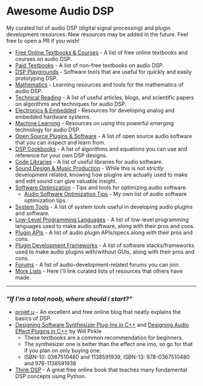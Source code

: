 # Awesome Audio DSP
My curated list of audio DSP (digital signal processing) and plugin development resources. New resources may be added in the future. Feel free to open a PR if you wish!

- [Free Online Textbooks & Courses](sections/FREE_ONLINE_TEXTBOOKS_AND_COURSES.md) - A list of free online textbooks and courses on audio DSP.
- [Paid Textbooks](sections/PAID_TEXTBOOKS.md) - A list of non-free textbooks on audio DSP.
- [DSP Playgrounds](sections/DSP_PLAYGROUNDS.md) - Software tools that are useful for quickly and easily prototyping DSP.
- [Mathematics](sections/MATHEMATICS.md) - Learning resources and tools for the mathematics of audio DSP.
- [Technical Reading](sections/TECHNICAL_READING.md) - A list of useful articles, blogs, and scientific papers on algorithms and techniques for audio DSP.
- [Electronics & Embedded](sections/ELECTRONICS_AND_EMBEDDED.md) - Resources for developing analog and embedded hardware systems.
- [Machine Learning](sections/MACHINE_LEARNING.md) - Resources on using this powerful emerging technology for audio DSP.
- [Open Source Plugins & Software](sections/OPEN_SOURCE_PLUGINS_AND_SOFTWARE.md) - A list of open source audio software that you can inspect and learn from.
- [DSP Cookbooks](sections/DSP_COOKBOOKS.md) - A list of algorithms and equations you can use and reference for your own DSP designs.
- [Code Libraries](sections/CODE_LIBRARIES.md) - A list of useful libraries for audio software.
- [Sound Design & Music Production](sections/SOUND_DESIGN_AND_MUSIC_PRODUCTION.md) - While this is not *strictly* development related, knowing how plugins are actually used to make and edit sound can give valuable insight.
- [Software Optimization](sections/SOFTWARE_OPTIMIZATION.md) - Tips and tools for optimizing audio software.
    - [Audio Software Optimization Tips](content/AUDIO_SOFTWARE_OPTIMIZATION_TIPS.md) - My own list of audio software optimization tips.
- [System Tools](sections/SYSTEM_TOOLS.md) - A list of system tools useful in developing audio plugins and software.
- [Low-Level Programming Languages](sections/LOW_LEVEL_PROGRAMMING_LANGUAGES.md) - A list of low-level programming languages used to make audio software, along with their pros and cons.
- [Plugin APIs](sections/PLUGIN_APIS.md) - A list of audio plugin APIs/specs along with their pros and cons.
- [Plugin Development Frameworks](sections/PLUGIN_DEVELOPMENT_FRAMEWORKS.md) - A list of software stacks/frameworks used to make audio plugins with/without GUIs, along with their pros and cons.
- [Forums](sections/FORUMS.md) - A list of audio-development-related forums you can join.
- [More Lists](sections/MORE_LISTS.md) - Here I'll link curated lists of resources that others have made.

<hr/>

### *"If I'm a total noob, where should I start?"*
- [projet μ](https://mu.krj.st/) - An excellent and free online blog that neatly explains the basics of DSP.
- [Designing Software Synthesizer Plug-Ins in C++](https://www.amazon.com/Designing-Software-Synthesizer-Plug-Ins-Audio/dp/0367510480) and [Designing Audio Effect Plugins in C++](https://www.amazon.com/Designing-Audio-Effect-Plugins-C/dp/1138591939) by Will Pirkle
    - These textbooks are a common recommendation for beginners.
    - The synthesizer one is better than the effect one imo, so go for that if you plan on only buying one.
    - ISBN-10: 0367510480 and 1138591939, ISBN-13: 978-0367510480 and 978-1138591936
- [Think DSP](https://github.com/AllenDowney/ThinkDSP) - A great free online book that teaches many fundamental DSP concepts using Python.
